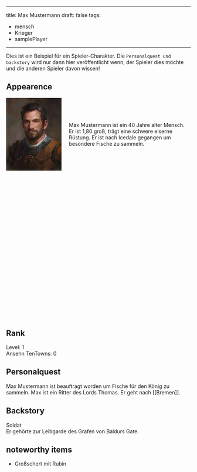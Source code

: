 
---
title: Max Mustermann
draft: false
tags:
  - mensch
  - Krieger
  - samplePlayer
---

Dies ist ein Beispiel für ein Spieler-Charakter. Die ```Personalquest und backstory``` wird nur dann hier veröffentlicht wenn, der Spieler dies möchte und die anderen Spieler davon wissen! 


## Appearence

<div style="display: flex; align-items: center;">
  <img src="../images/862421d9b2f00ab5705467ca4f66b3b6.jpg" alt="Descriptive text for the image" style="width: 30%; height: auto;"/>
  <p style="margin-left: 20px;">Max Mustermann ist ein 40 Jahre alter Mensch.  Er ist 1,80 groß, trägt eine schwere eiserne Rüstung. Er ist nach Icedale gegangen um besondere Fische zu sammeln. </p>
</div>

<html> <head> <title>Interactive Fantasy Map</title> <link rel="stylesheet" href="https://unpkg.com/leaflet/dist/leaflet.css" /> <script src="https://unpkg.com/leaflet/dist/leaflet.js"></script> </head> <body> <div id="map" style="width: 600px; height: 400px;"></div> <script> var map = L.map('map').setView([0, 0], 2); L.tileLayer('../images/862421d9b2f00ab5705467ca4f66b3b6.jpg', { maxZoom: 10, minZoom: 1, noWrap: true, bounds: [[-90, -180], [90, 180]], }).addTo(map); </script> </body> </html>


## Rank
Level: 1 <br>
Ansehn TenTowns: 0
## Personalquest
Max Mustermann ist beauftragt worden um Fische für den König zu sammeln. 
Max ist ein Ritter des Lords Thomas. Er geht nach [[Bremen]].
## Backstory
Soldat <br>
Er gehörte zur Leibgarde des Grafen von Baldurs Gate. 
## noteworthy items

- Großschert mit Rubin 

